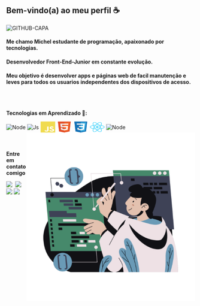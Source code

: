 
## Bem-vindo(a) ao meu perfil ☕ 


 ![GITHUB-CAPA](https://github.com/DEV-Cafe096/CapaGitHub/blob/main/GITHUB-CAPA.gif) 
 </div>



#### Me chamo Michel estudante de programação, apaixonado por tecnologias. 
#### Desenvolvedor Front-End-Junior em constante evolução.
#### Meu objetivo é desenvolver apps e páginas web de facil manutenção e leves para todos os usuarios independentes dos dispositivos de acesso. 

   
</div>
    
<div style="display: inline_block"><br>

<br>
 
 <strong>Tecnologias em Aprendizado 🌱:</strong>

         
          
         
  <img align="center" alt="Node" height="40" width="50" src="https://cdn.jsdelivr.net/gh/devicons/devicon@latest/icons/nodejs/nodejs-original-wordmark.svg" />
  <img align="center" alt="Js" height="40" width="50" src="https://cdn.jsdelivr.net/gh/devicons/devicon/icons/java/java-plain-wordmark.svg" />                    
  <img align="center" alt="Js" height="30" width="40" src="https://raw.githubusercontent.com/devicons/devicon/master/icons/javascript/javascript-plain.svg">
  <img align="center" alt="HTML" height="30" width="40" src="https://raw.githubusercontent.com/devicons/devicon/master/icons/html5/html5-original.svg">
  <img align="center" alt="CSS" height="30" width="40" src="https://raw.githubusercontent.com/devicons/devicon/master/icons/css3/css3-original.svg">
  <img align="center" alt="React" height="30" width="40" src="https://raw.githubusercontent.com/devicons/devicon/master/icons/react/react-original.svg">
  <img align="center" alt="Node" height="40" width="50" src="https://cdn.jsdelivr.net/gh/devicons/devicon@latest/icons/typescript/typescript-original.svg" />  
  <br>  
</div>
 <img align="right"height="450px" width="450px" src="https://github.com/DEV-Cafe096/CapaGitHub/blob/main/GITHUBdesign%20(2).png">
 
  

 
<br>
 

 
<div> 
 <br>
 <p><strong>Entre em contato comigo</strong></p>

<a href="https://api.whatsapp.com/send/?phone=5551995351233" target="_blank"><img src="https://img.shields.io/badge/-whatsapp-green?style=for-the-badge&logo=WhatsApp&logoColor=white"></a>&nbsp;
 <a href="https://discord.com/channels/@me" target="_blank"><img src="https://img.shields.io/badge/Discord-7289DA?style=for-the-badge&logo=discord&logoColor=white" target="_blank"></a> 
 <a href = "mailto:devcafe096@gmail.com"><img src="https://img.shields.io/badge/-Gmail-%23333?style=for-the-badge&logo=gmail&logoColor=white" target="_blank"></a>
 <a href="https://www.linkedin.com/in/michel-correa-484a0511b/" target="_blank"><img src="https://img.shields.io/badge/-LinkedIn-%230077B5?style=for-the-badge&logo=linkedin&logoColor=white" target="_blank"></a>
 </div>

